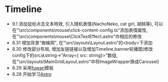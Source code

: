 # Timeline
- 9.1 添加鼠标点击文本特效, 引入随机表情(NachoNeko, cat girl, 胡桃等), 可以在"\src\components\mouse\click-content-config.ts"添加表情属性, 在"\src\components\mouse\ClickTextEffect.astro"作相应的修改
- 8.31 增加背景"蜘蛛网", 在"\src\layouts\Layout.astro"的\<body>下添加<SpiderWebEffect/>
- 8.30 修改部分布局, 增加友链链接以及增加Timeline,banner轮播图(修改config下的src从string->"Array<{ src: string}>"数组, 在"\src\layouts\MainGridLayout.astro"中将ImageWrapper换成Carousel)
- 8.29 采用[fuwari](https://github.com/saicaca/fuwari)模板
- 8.28 开始学习[Astro](https://docs.astro.build/zh-cn/getting-started/)










